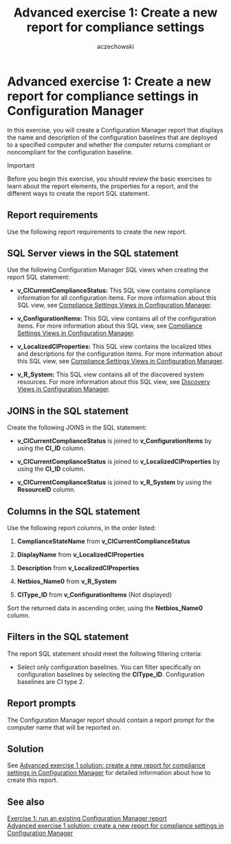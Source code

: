 ﻿---
title: 'Advanced exercise 1: Create a new report for compliance settings'
titleSuffix: Configuration Manager
description: Create a Configuration Manager report that displays the name and description of the configuration baselines.
ms.date: 04/30/2019
ms.prod: configuration-manager
ms.technology: configmgr-other
ms.topic: conceptual
ms.collection: M365-identity-device-management
ms.assetid: 9b87348f-21d1-40ba-9d3d-c56dd7bae60d
author: aczechowski
ms.author: aaroncz
manager: dougeby
---

# Advanced exercise 1: Create a new report for compliance settings in Configuration Manager

In this exercise, you will create a Configuration Manager report that displays the name and description of the configuration baselines that are deployed to a specified computer and whether the computer returns compliant or noncompliant for the configuration baseline.

> [!IMPORTANT]
> Before you begin this exercise, you should review the basic exercises to learn about the report elements, the properties for a report, and the different ways to create the report SQL statement.

## Report requirements

Use the following report requirements to create the new report.

## SQL Server views in the SQL statement

Use the following Configuration Manager SQL views when creating the report SQL statement:

- **v_CICurrentComplianceStatus:** This SQL view contains compliance information for all configuration items. For more information about this SQL view, see [Compliance Settings Views in Configuration Manager](compliance-settings-views-configuration-manager.md).

- **v_ConfigurationItems:** This SQL view contains all of the configuration items. For more information about this SQL view, see [Compliance Settings Views in Configuration Manager](compliance-settings-views-configuration-manager.md).

- **v_LocalizedCIProperties:** This SQL view contains the localized titles and descriptions for the configuration items. For more information about this SQL view, see [Compliance Settings Views in Configuration Manager](compliance-settings-views-configuration-manager.md).

- **v_R_System:** This SQL view contains all of the discovered system resources. For more information about this SQL view, see [Discovery Views in Configuration Manager](discovery-views-configuration-manager.md).

## JOINS in the SQL statement

Create the following JOINS in the SQL statement:

- **v_CICurrentComplianceStatus** is joined to **v_ConfigurationItems** by using the **CI_ID** column.

- **v_CICurrentComplianceStatus** is joined to **v_LocalizedCIProperties** by using the **CI_ID** column.

- **v_CICurrentComplianceStatus** is joined to **v_R_System** by using the **ResourceID** column.

## Columns in the SQL statement

Use the following report columns, in the order listed:

1. **ComplianceStateName** from **v_CICurrentComplianceStatus**

1. **DisplayName** from **v_LocalizedCIProperties**

1. **Description** from **v_LocalizedCIProperties**

1. **Netbios_Name0** from **v_R_System**

1. **CIType_ID** from **v_ConfigurationItems** (Not displayed)

Sort the returned data in ascending order, using the **Netbios_Name0** column.

## Filters in the SQL statement

The report SQL statement should meet the following filtering criteria:

- Select only configuration baselines. You can filter specifically on configuration baselines by selecting the **CIType_ID**. Configuration baselines are CI type 2.

## Report prompts

The Configuration Manager report should contain a report prompt for the computer name that will be reported on.

## Solution

See [Advanced exercise 1 solution: create a new report for compliance settings in Configuration Manager](advanced-exercise-1-solution-create-new-report-compliance-settings-configuration-manager.md) for detailed information about how to create this report.

## See also

[Exercise 1: run an existing Configuration Manager report](exercise-1-run-existing-configuration-manager-report.md)  
[Advanced exercise 1 solution: create a new report for compliance settings in Configuration Manager](advanced-exercise-1-solution-create-new-report-compliance-settings-configuration-manager.md)